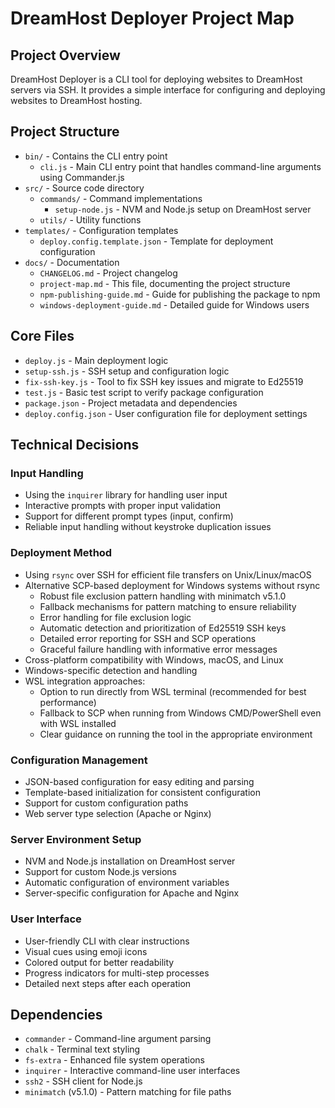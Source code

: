# DreamHost Deployer Project Map

## Project Overview
DreamHost Deployer is a CLI tool for deploying websites to DreamHost servers via SSH. It provides a simple interface for configuring and deploying websites to DreamHost hosting.

## Project Structure
- `bin/` - Contains the CLI entry point
  - `cli.js` - Main CLI entry point that handles command-line arguments using Commander.js
- `src/` - Source code directory
  - `commands/` - Command implementations
    - `setup-node.js` - NVM and Node.js setup on DreamHost server
  - `utils/` - Utility functions
- `templates/` - Configuration templates
  - `deploy.config.template.json` - Template for deployment configuration
- `docs/` - Documentation
  - `CHANGELOG.md` - Project changelog
  - `project-map.md` - This file, documenting the project structure
  - `npm-publishing-guide.md` - Guide for publishing the package to npm
  - `windows-deployment-guide.md` - Detailed guide for Windows users

## Core Files
- `deploy.js` - Main deployment logic
- `setup-ssh.js` - SSH setup and configuration logic
- `fix-ssh-key.js` - Tool to fix SSH key issues and migrate to Ed25519
- `test.js` - Basic test script to verify package configuration
- `package.json` - Project metadata and dependencies
- `deploy.config.json` - User configuration file for deployment settings

## Technical Decisions

### Input Handling
- Using the `inquirer` library for handling user input
- Interactive prompts with proper input validation
- Support for different prompt types (input, confirm)
- Reliable input handling without keystroke duplication issues

### Deployment Method
- Using `rsync` over SSH for efficient file transfers on Unix/Linux/macOS
- Alternative SCP-based deployment for Windows systems without rsync
  - Robust file exclusion pattern handling with minimatch v5.1.0
  - Fallback mechanisms for pattern matching to ensure reliability
  - Error handling for file exclusion logic
  - Automatic detection and prioritization of Ed25519 SSH keys
  - Detailed error reporting for SSH and SCP operations
  - Graceful failure handling with informative error messages
- Cross-platform compatibility with Windows, macOS, and Linux
- Windows-specific detection and handling
- WSL integration approaches:
  - Option to run directly from WSL terminal (recommended for best performance)
  - Fallback to SCP when running from Windows CMD/PowerShell even with WSL installed
  - Clear guidance on running the tool in the appropriate environment

### Configuration Management
- JSON-based configuration for easy editing and parsing
- Template-based initialization for consistent configuration
- Support for custom configuration paths
- Web server type selection (Apache or Nginx)

### Server Environment Setup
- NVM and Node.js installation on DreamHost server
- Support for custom Node.js versions
- Automatic configuration of environment variables
- Server-specific configuration for Apache and Nginx

### User Interface
- User-friendly CLI with clear instructions
- Visual cues using emoji icons
- Colored output for better readability
- Progress indicators for multi-step processes
- Detailed next steps after each operation

## Dependencies
- `commander` - Command-line argument parsing
- `chalk` - Terminal text styling
- `fs-extra` - Enhanced file system operations
- `inquirer` - Interactive command-line user interfaces
- `ssh2` - SSH client for Node.js
- `minimatch` (v5.1.0) - Pattern matching for file paths 